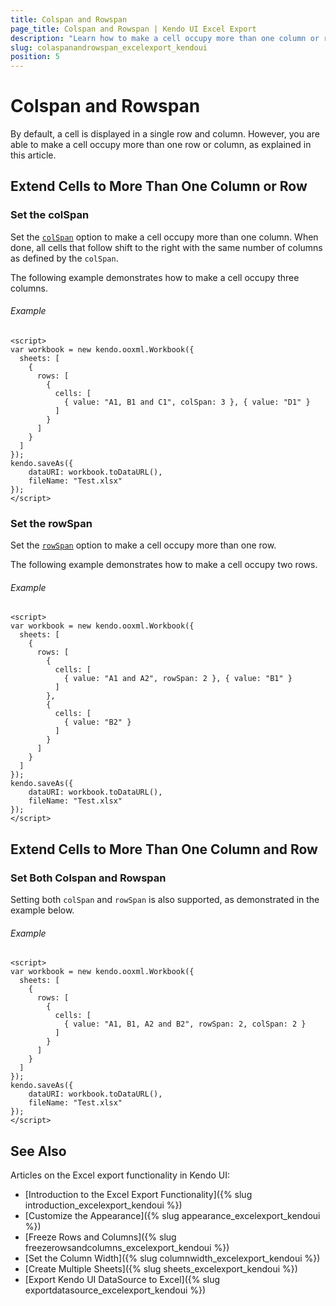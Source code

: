 ```yaml
---
title: Colspan and Rowspan
page_title: Colspan and Rowspan | Kendo UI Excel Export
description: "Learn how to make a cell occupy more than one column or row when exporting a Kendo UI component to Excel."
slug: colaspanandrowspan_excelexport_kendoui
position: 5
---
```


# Colspan and Rowspan

By default, a cell is displayed in a single row and column. However, you are able to make a cell occupy more than one row or column, as explained in this article.

## Extend Cells to More Than One Column or Row

### Set the colSpan

Set the [`colSpan`](/api/javascript/ooxml/workbook/configuration/sheets.rows.cells.colspan) option to make a cell occupy more than one column. When done, all cells that follow shift to the right with the same number of columns as defined by the `colSpan`.

The following example demonstrates how to make a cell occupy three columns.

###### Example

```dojo
<script>
var workbook = new kendo.ooxml.Workbook({
  sheets: [
    {
      rows: [
        {
          cells: [
            { value: "A1, B1 and C1", colSpan: 3 }, { value: "D1" }
          ]
        }
      ]
    }
  ]
});
kendo.saveAs({
    dataURI: workbook.toDataURL(),
    fileName: "Test.xlsx"
});
</script>
```

### Set the rowSpan

Set the [`rowSpan`](/api/javascript/ooxml/workbook/configuration/sheets.rows.cells.rowspan) option to make a cell occupy more than one row.

The following example demonstrates how to make a cell occupy two rows.

###### Example

```dojo
<script>
var workbook = new kendo.ooxml.Workbook({
  sheets: [
    {
      rows: [
        {
          cells: [
            { value: "A1 and A2", rowSpan: 2 }, { value: "B1" }
          ]
        },
        {
          cells: [
            { value: "B2" }
          ]
        }
      ]
    }
  ]
});
kendo.saveAs({
    dataURI: workbook.toDataURL(),
    fileName: "Test.xlsx"
});
</script>
```

## Extend Cells to More Than One Column and Row

### Set Both Colspan and Rowspan

Setting both `colSpan` and `rowSpan` is also supported, as demonstrated in the example below.

###### Example

```dojo
<script>
var workbook = new kendo.ooxml.Workbook({
  sheets: [
    {
      rows: [
        {
          cells: [
            { value: "A1, B1, A2 and B2", rowSpan: 2, colSpan: 2 }
          ]
        }
      ]
    }
  ]
});
kendo.saveAs({
    dataURI: workbook.toDataURL(),
    fileName: "Test.xlsx"
});
</script>
```

## See Also

Articles on the Excel export functionality in Kendo UI:

* [Introduction to the Excel Export Functionality]({% slug introduction_excelexport_kendoui %})
* [Customize the Appearance]({% slug appearance_excelexport_kendoui %})
* [Freeze Rows and Columns]({% slug freezerowsandcolumns_excelexport_kendoui %})
* [Set the Column Width]({% slug columnwidth_excelexport_kendoui %})
* [Create Multiple Sheets]({% slug sheets_excelexport_kendoui %})
* [Export Kendo UI DataSource to Excel]({% slug exportdatasource_excelexport_kendoui %})
